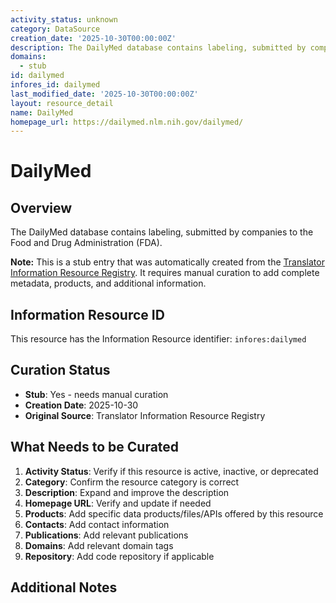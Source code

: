 ```yaml
---
activity_status: unknown
category: DataSource
creation_date: '2025-10-30T00:00:00Z'
description: The DailyMed database contains labeling, submitted by companies to the Food and Drug Administration (FDA).
domains:
  - stub
id: dailymed
infores_id: dailymed
last_modified_date: '2025-10-30T00:00:00Z'
layout: resource_detail
name: DailyMed
homepage_url: https://dailymed.nlm.nih.gov/dailymed/
---
```


# DailyMed

## Overview

The DailyMed database contains labeling, submitted by companies to the Food and Drug Administration (FDA).

**Note:** This is a stub entry that was automatically created from the [Translator Information Resource Registry](https://biolink.github.io/information-resource-registry/). It requires manual curation to add complete metadata, products, and additional information.

## Information Resource ID

This resource has the Information Resource identifier: `infores:dailymed`

## Curation Status

- **Stub**: Yes - needs manual curation
- **Creation Date**: 2025-10-30
- **Original Source**: Translator Information Resource Registry

## What Needs to be Curated

1. **Activity Status**: Verify if this resource is active, inactive, or deprecated
2. **Category**: Confirm the resource category is correct
3. **Description**: Expand and improve the description
4. **Homepage URL**: Verify and update if needed
5. **Products**: Add specific data products/files/APIs offered by this resource
6. **Contacts**: Add contact information
7. **Publications**: Add relevant publications
8. **Domains**: Add relevant domain tags
9. **Repository**: Add code repository if applicable

## Additional Notes
